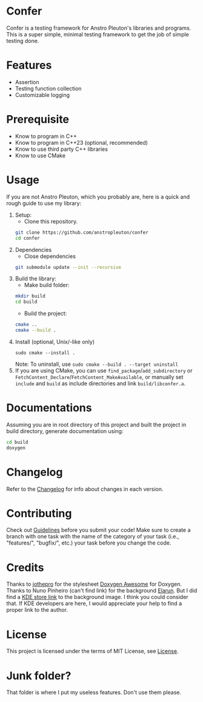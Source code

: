 # Confer
Confer is a testing framework for Anstro Pleuton's libraries and programs. This is a super simple, minimal testing framework to get the job of simple testing done.

# Features
- Assertion
- Testing function collection
- Customizable logging

# Prerequisite
- Know to program in C++
- Know to program in C++23 (optional, recommended)
- Know to use third party C++ libraries
- Know to use CMake

# Usage
If you are not Anstro Pleuton, which you probably are, here is a quick and rough guide to use my library:

 1. Setup:
    - Clone this repository.
    ```bash
    git clone https://github.com/anstropleuton/confer
    cd confer
    ```
 2. Dependencies
    - Close dependencies
    ```bash
    git submodule update --init --recursive
    ```
 3. Build the library:
    - Make build folder:
    ```bash
    mkdir build
    cd build
    ```
    - Build the project:
    ```bash
    cmake ..
    cmake --build .
    ```
 4. Install (optional, Unix/-like only)
    ```
    sudo cmake --install .
    ```
    Note: To uninstall, use `sudo cmake --build . --target uninstall`
 5. If you are using CMake, you can use `find_package`/`add_subdirectory` or `FetchContent_Declare`/`FetchContent_MakeAvailable`, or manually set `include` and `build` as include directories and link `build/libconfer.a`.

# Documentations
Assuming you are in root directory of this project and built the project in build directory, generate documentation using:
```bash
cd build
doxygen
```

# Changelog
Refer to the [Changelog](Changelog.md) for info about changes in each version.

# Contributing
Check out [Guidelines](Guidelines.md) before you submit your code! Make sure to create a branch with one task with the name of the category of your task (i.e., "features/", "bugfix/", etc.) your task before you change the code.

# Credits
Thanks to [jothepro](https://github.com/jothepro) for the stylesheet [Doxygen Awesome](https://github.com/jothepro/doxygen-awesome-css) for Doxygen.
Thanks to Nuno Pinheiro (can't find link) for the background [Elarun](background.png). But I did find a [KDE store link](https://store.kde.org/p/1162360/) to the background image. I think you could consider that. If KDE developers are here, I would appreciate your help to find a proper link to the author.

# License
This project is licensed under the terms of MIT License, see [License](License.md).

# Junk folder?
That folder is where I put my useless features. Don't use them please.
